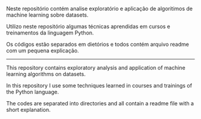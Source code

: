 Neste repositório contém analise exploratório e aplicação de algoritimos de machine learning sobre datasets.

Utilizo neste repositório algumas técnicas aprendidas em cursos e treinamentos da linguagem Python.

Os códigos estão separados em dietórios e todos contém arquivo readme com um pequena explicação.


--------------------------------------------------------------------------------------------------


This repository contains exploratory analysis and application of machine learning algorithms on datasets.

In this repository I use some techniques learned in courses and trainings of the Python language.

The codes are separated into directories and all contain a readme file with a short explanation.
